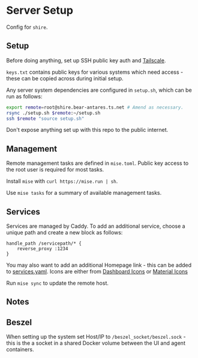 # Server Setup

Config for `shire`.

## Setup

Before doing anything, set up SSH public key auth and [Tailscale](https://tailscale.com/kb/1031/install-linux).

`keys.txt` contains public keys for various systems which need access - these can be copied across during initial setup.

Any server system dependencies are configured in `setup.sh`, which can be run as follows:

```bash
export remote=root@shire.bear-antares.ts.net # Amend as necessary.
rsync ./setup.sh $remote:~/setup.sh
ssh $remote "source setup.sh"
```

Don't expose anything set up with this repo to the public internet.

## Management

Remote management tasks are defined in `mise.toml`. Public key access to the root user is required for most tasks.

Install `mise` with `curl https://mise.run | sh`.

Use `mise tasks` for a summary of available management tasks.

## Services

Services are managed by Caddy. To add an additional service, choose a unique path and create a new block as follows:

```caddy
handle_path /servicepath/* {
    reverse_proxy :1234
}
```

You may also want to add an additional Homepage link - this can be added to [services.yaml](./homepage/services.yaml). Icons are either from [Dashboard Icons](https://dashboardicons.com/) or [Material Icons](https://pictogrammers.com/library/mdi/)

Run `mise sync` to update the remote host.

## Notes

## Beszel

When setting up the system set Host/IP to `/beszel_socket/beszel.sock` - this is the a socket in a shared Docker volume between the UI and agent containers.
